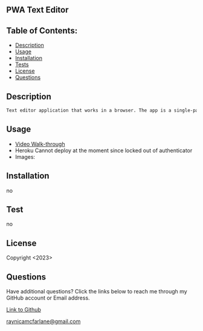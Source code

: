 ## PWA Text Editor

## Table of Contents:
  - [Description](#description)
  - [Usage](#usage)
  - [Installation](#installation)
  - [Tests](#tests)
  - [License](#license)
  - [Questions](#questions)
 
## Description
```md
Text editor application that works in a browser. The app is a single-page application that meets PWA criteria. It features a number of data persistence techniques that serve as redundancy when the options are not supported by the browser. The application functions offline. 
```

## Usage
- [Video Walk-through]()
- Heroku Cannot deploy at the moment since locked out of authenticator
- Images:
  ![]()
  

## Installation 
no

## Test
no

## License
Copyright <2023> <Raynica McFarlane>

## Questions

Have additional questions? Click the links below to reach me through my GitHub account or Email address.

[Link to Github](https://github.com/raymcfarlane)

<a href="mailto:raynicamcfarlane@gmail.com">raynicamcfarlane@gmail.com</a>
